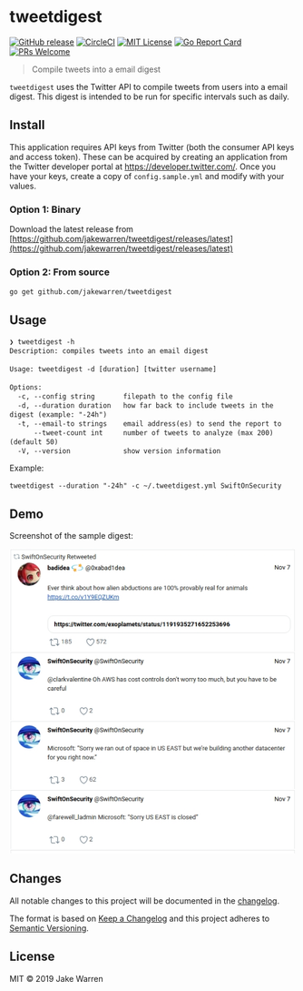 # tweetdigest
[![GitHub release](http://img.shields.io/github/release/jakewarren/tweetdigest.svg?style=flat-square)](https://github.com/jakewarren/tweetdigest/releases)
[![CircleCI](https://circleci.com/gh/jakewarren/tweetdigest.svg?style=shield)](https://circleci.com/gh/jakewarren/tweetdigest)
[![MIT License](http://img.shields.io/badge/license-MIT-blue.svg?style=flat-square)](https://github.com/jakewarren/tweetdigest/blob/master/LICENSE)
[![Go Report Card](https://goreportcard.com/badge/github.com/jakewarren/tweetdigest)](https://goreportcard.com/report/github.com/jakewarren/tweetdigest)
[![PRs Welcome](https://img.shields.io/badge/PRs-welcome-brightgreen.svg?style=shields)](http://makeapullrequest.com)
> Compile tweets into a email digest

`tweetdigest` uses the Twitter API to compile tweets from users into a email digest. This digest is intended to be run for specific intervals such as daily.

## Install

This application requires API keys from Twitter (both the consumer API keys and access token). These can be acquired by creating an application from the Twitter developer portal at https://developer.twitter.com/.
Once you have your keys, create a copy of `config.sample.yml` and modify with your values.

### Option 1: Binary

Download the latest release from [https://github.com/jakewarren/tweetdigest/releases/latest](https://github.com/jakewarren/tweetdigest/releases/latest)

### Option 2: From source

```
go get github.com/jakewarren/tweetdigest
```

## Usage
```
❯ tweetdigest -h
Description: compiles tweets into an email digest

Usage: tweetdigest -d [duration] [twitter username]

Options:
  -c, --config string       filepath to the config file
  -d, --duration duration   how far back to include tweets in the digest (example: "-24h")
  -t, --email-to strings    email address(es) to send the report to
      --tweet-count int     number of tweets to analyze (max 200) (default 50)
  -V, --version             show version information
```

Example:

```
tweetdigest --duration "-24h" -c ~/.tweetdigest.yml SwiftOnSecurity
```

## Demo

Screenshot of the sample digest:

![](screenshot.png)

## Changes

All notable changes to this project will be documented in the [changelog].

The format is based on [Keep a Changelog](http://keepachangelog.com/) and this project adheres to [Semantic Versioning](http://semver.org/).

## License

MIT © 2019 Jake Warren

[changelog]: https://github.com/jakewarren/tweetdigest/blob/master/CHANGELOG.md

